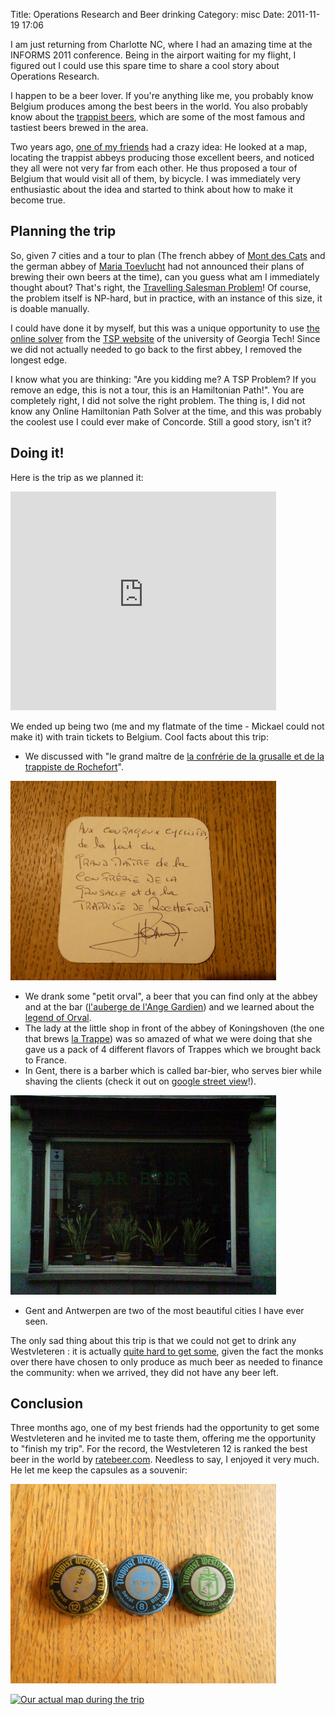 Title: Operations Research and Beer drinking
Category: misc
Date: 2011-11-19 17:06

I am just returning from Charlotte NC, where I had an amazing time at the
INFORMS 2011 conference. Being in the airport waiting for my flight, I
figured out I could use this spare time to share a cool story about
Operations Research.

I happen to be a beer lover. If you're anything like me, you probably know
Belgium produces among the best beers in the world. You also probably know
about the [trappist beers][1], which are some of the most famous and
tastiest beers brewed in the area.

Two years ago, [one of my friends][2] had a crazy idea: He looked at a
map, locating the trappist abbeys producing those excellent beers, and
noticed they all were not very far from each other. He thus proposed a
tour of Belgium that would visit all of them, by bicycle. I was
immediately very enthusiastic about the idea and started to think about
how to make it become true.

Planning the trip
-----------------

So, given 7 cities and a tour to plan (The french abbey of [Mont des
Cats][4] and the german abbey of [Maria Toevlucht][5] had not announced
their plans of brewing their own beers at the time), can you guess what am
I immediately thought about? That's right, the [Travelling Salesman
Problem][3]! Of course, the problem itself is NP-hard, but in practice,
with an instance of this size, it is doable manually.

I could have done it by myself, but this was a unique opportunity to use
[the online solver][6] from the [TSP website][7] of the university of
Georgia Tech! Since we did not actually needed to go back to the first
abbey, I removed the longest edge.

I know what you are thinking: "Are you kidding me? A TSP Problem? If you
remove an edge, this is not a tour, this is an Hamiltonian Path!". You are
completely right, I did not solve the right problem. The thing is, I did
not know any Online Hamiltonian Path Solver at the time, and this was
probably the coolest use I could ever make of Concorde. Still a good
story, isn't it?

Doing it!
---------

Here is the trip as we planned it:

<iframe src="https://www.google.com/maps/embed?pb=!1m54!1m12!1m3!1d1397173.317358605!2d3.0095418362486455!3d50.56817093554189!2m3!1f0!2f0!3f0!3m2!1i1024!2i768!4f13.1!4m39!3e1!4m3!3m2!1d50.048396999999994!2d4.311786!4m5!1s0x47ea8dcefbfe2723%3A0xa95a58f49956f256!2sOrval%2C+Florenville%2C+Belgique!3m2!1d49.6368489!2d5.3472466999999995!4m5!1s0x47c1c946c89a1663%3A0x40099ab2f4d6f20!2sRochefort%2C+Belgique!3m2!1d50.1596036!2d5.2221665!4m3!3m2!1d51.255824999999994!2d5.478648!4m5!1s0x47c6bfc0840d7433%3A0x966840aaf3612c5e!2sKoningshoeven%2C+5018+Tilburg%2C+Pays-Bas!3m2!1d51.551590999999995!2d5.111403!4m5!1s0x47c4003a88a0c5d5%3A0xce12a24262bd5c02!2sWestmalle%2C+Royaume+de+Belgique!3m2!1d51.2968136!2d4.694263299999999!4m5!1s0x47dcc122bb1a2a8d%3A0xc9b50882de0f3896!2sWestvleteren%2C+Vleteren%2C+Belgique!3m2!1d50.927605299999996!2d2.716907!5e1!3m2!1sfr!2sus!4v1448815744468" width="425" height="350" frameborder="0" style="border:0" allowfullscreen></iframe>

We ended up being two (me and my flatmate of the time - Mickael could not
make it) with train tickets to Belgium. Cool facts about this trip:

- We discussed with "le grand maître de [la confrérie de la grusalle et de
  la trappiste de Rochefort][14]".

![grand_maitre_rochefort.jpg](images/grand_maitre_rochefort.jpg)

- We drank some "petit orval", a beer that you can find only at the abbey
  and at the bar ([l'auberge de l'Ange Gardien][13]) and we learned about
  the [legend of Orval][12].
- The lady at the little shop in front of the abbey of Koningshoven (the
  one that brews [la Trappe][8]) was so amazed of what we were doing that
  she gave us a pack of 4 different flavors of Trappes which we brought
  back to France.
- In Gent, there is a barber which is called bar-bier, who serves bier
  while shaving the clients (check it out on [google street view][15]!).

![gent_barbier.jpg](images/gent_barbier.jpg)

- Gent and Antwerpen are two of the most beautiful cities I have ever
  seen.

The only sad thing about this trip is that we could not get to drink any
Westvleteren : it is actually [quite hard to get some][9], given the fact
the monks over there have chosen to only produce as much beer as needed to
finance the community: when we arrived, they did not have any beer left.

Conclusion
----------

Three months ago, one of my best friends had the opportunity to get some
Westvleteren and he invited me to taste them, offering me the opportunity
to "finish my trip". For the record, the Westvleteren 12 is ranked the
best beer in the world by [ratebeer.com][10]. Needless to say, I enjoyed
it very much. He let me keep the capsules as a souvenir:

![westvleteren.jpg](images/westvleteren.jpg)

[![Our actual map during the trip](images/belgium_trip.resized.jpg "Our
actual map during the trip")][11]

[1]: http://en.wikipedia.org/wiki/Trappist_beer
[2]: http://mickaelistria.wordpress.com/
[3]: http://en.wikipedia.org/wiki/Travelling_salesman_problem
[4]: http://fr.wikipedia.org/wiki/Abbaye_du_Mont_des_Cats
[5]: http://trappist-beers.com/8th-trappist-beer-not-from-mont-des-cats-france-but-from-abbey-zundert-netherlands/
[6]: http://www.tsp.gatech.edu/maps/index.html
[7]: http://www.tsp.gatech.edu/index.html
[8]: http://fr.wikipedia.org/wiki/La_Trappe
[9]: http://en.wikipedia.org/wiki/Westvleteren_Brewery#Availability
[10]: http://www.ratebeer.com/
[11]: images/belgium_trip.jpg
[12]: http://en.wikipedia.org/wiki/Orval_Abbey#The_legend_of_Orval
[13]: http://www.orval.be/fr/accueil/auberge.html
[14]: http://www.confreries.be/conf/grusalle/index.htm
[15]: https://goo.gl/maps/g4byF8u2f6F2
